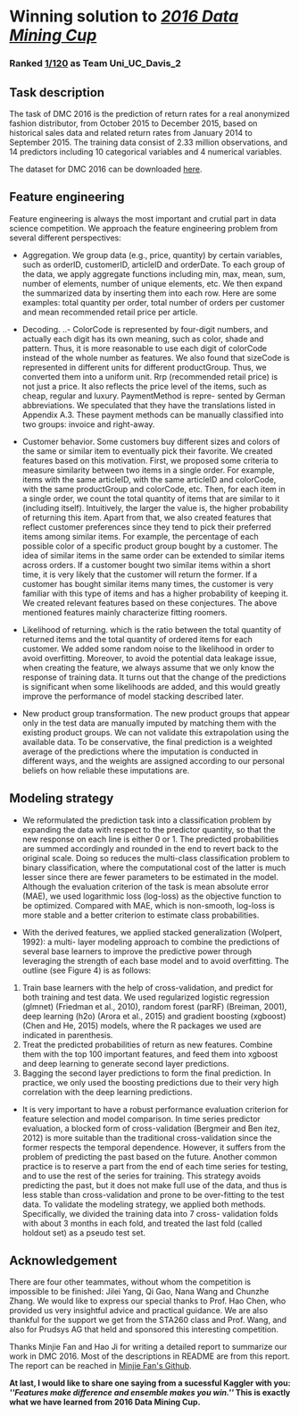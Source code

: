 # Winning solution to [*2016 Data Mining Cup*](http://www.data-mining-cup.de/en/review/goto/article/dmc-2016.html)
### Ranked [1/120](https://www.ucdavis.edu/news/uc-davis-statistics-students-win-international-data-competition) as Team Uni_UC_Davis_2


## Task description

The task of DMC 2016 is the prediction of return rates for a real anonymized fashion distributor, from October 2015 to December 2015, based on historical sales data and related return rates from January 2014 to September 2015. The training data consist of 2.33 million observations, and 14 predictors including 10 categorical variables and 4 numerical variables.

The dataset for DMC 2016 can be downloaded [here](http://www.data-mining-cup.de/en/review/goto/article/dmc-2016.html).

## Feature engineering

Feature engineering is always the most important and crutial part in data science competition. We approach the feature engineering problem from several different perspectives:

- Aggregation. We group data (e.g., price, quantity) by certain variables, such as orderID, customerID, articleID and orderDate. To each group of the data, we apply aggregate functions including min, max, mean, sum, number of elements, number of unique elements, etc. We then expand the summarized data by inserting them into each row. Here are some examples: total quantity per order, total number of orders per customer and mean recommended retail price per article.

- Decoding.
..- ColorCode is represented by four-digit numbers, and actually each digit has its own meaning, such as color, shade and pattern. Thus, it is more reasonable to use each digit of colorCode instead of the whole number as features. We also found that sizeCode is represented in different units for different productGroup. Thus, we converted them into a uniform unit. Rrp (recommended retail price) is not just a price. It also reflects the price level of the items, such as cheap, regular and luxury. PaymentMethod is repre- sented by German abbreviations. We speculated that they have the translations listed in Appendix A.3. These payment methods can be manually classified into two groups: invoice and right-away.

- Customer behavior. Some customers buy different sizes and colors of the same or similar item to eventually pick their favorite. We created features based on this motivation. First, we proposed some criteria to measure similarity between two items in a single order. For example, items with the same articleID, with the same articleID and colorCode, with the same productGroup and colorCode, etc. Then, for each item in a single order, we count the total quantity of items that are similar to it (including itself). Intuitively, the larger the value is, the higher probability of returning this item. Apart from that, we also created features that reflect customer preferences since they tend to pick their preferred items among similar items. For example, the percentage of each possible color of a specific product group bought by a customer. The idea of similar items in the same order can be extended to similar items across orders. If a customer bought two similar items within a short time, it is very likely that the customer will return the former. If a customer has bought similar items many times, the customer is very familiar with this type of items and has a higher probability of keeping it. We created relevant features based on these conjectures. The above mentioned features mainly characterize fitting roomers. 

- Likelihood of returning. which is the ratio between the total quantity of returned items and the total quantity of ordered items for each customer. We added some random noise to the likelihood in order to avoid overfitting. Moreover, to avoid the potential data leakage issue, when creating the feature, we always assume that we only know the response of training data. It turns out that the change of the predictions is significant when some likelihoods are added, and this would greatly improve the performance of model stacking described later.

- New product group transformation. The new product groups that appear only in the test data are manually imputed by matching them with the existing product groups. We can not validate this extrapolation using the available data. To be conservative, the final prediction is a weighted average of the predictions where the imputation is conducted in different ways, and the weights are assigned according to our personal beliefs on how reliable these imputations are.

## Modeling strategy

- We reformulated the prediction task into a classification problem by expanding the data with respect to the predictor quantity, so that the new response on each line is either 0 or 1. The predicted probabilities are summed accordingly and rounded in the end to revert back to the original scale. Doing so reduces the multi-class classification problem to binary classification, where the computational cost of the latter is much lesser since there are fewer parameters to be estimated in the model. Although the evaluation criterion of the task is mean absolute error (MAE), we used logarithmic loss (log-loss) as the objective function to be optimized. Compared with MAE, which is non-smooth, log-loss is more stable and a better criterion to estimate class probabilities.

- With the derived features, we applied stacked generalization (Wolpert, 1992): a multi- layer modeling approach to combine the predictions of several base learners to improve the predictive power through leveraging the strength of each base model and to avoid overfitting. The outline (see Figure 4) is as follows:
1. Train base learners with the help of cross-validation, and predict for both training and test data. We used regularized logistic regression (glmnet) (Friedman et al., 2010), random forest (parRF) (Breiman, 2001), deep learning (h2o) (Arora et al., 2015) and gradient boosting (xgboost) (Chen and He, 2015) models, where the R packages we used are indicated in parenthesis.
2. Treat the predicted probabilities of return as new features. Combine them with the top 100 important features, and feed them into xgboost and deep learning to generate second layer predictions.
3. Bagging the second layer predictions to form the final prediction. In practice, we only used the boosting predictions due to their very high correlation with the deep learning predictions.

- It is very important to have a robust performance evaluation criterion for feature selection and model comparison. In time series predictor evaluation, a blocked form of cross-validation (Bergmeir and Ben ́ıtez, 2012) is more suitable than the traditional cross-validation since the former respects the temporal dependence. However, it suffers from the problem of predicting the past based on the future. Another common practice is to reserve a part from the end of each time series for testing, and to use the rest of the series for training. This strategy avoids predicting the past, but it does not make full use of the data, and thus is less stable than cross-validation and prone to be over-fitting to the test data. To validate the modeling strategy, we applied both methods. Specifically, we divided the training data into 7 cross- validation folds with about 3 months in each fold, and treated the last fold (called holdout set) as a pseudo test set.

## Acknowledgement

There are four other teammates, without whom the competition is impossible to be finished: Jilei Yang, Qi Gao, Nana Wang and Chunzhe Zhang. We would like to express our special thanks to Prof. Hao Chen, who provided us very insightful advice and practical guidance. We are also thankful for the support we get from the STA260 class and Prof. Wang, and also for Prudsys AG that held and sponsored this interesting competition.

Thanks Minjie Fan and Hao Ji for writing a detailed report to summarize our work in DMC 2016. Most of the descriptions in README are from this report. The report can be reached in [Minjie Fan's Github](https://github.com/minjay/DMC2016).

**At last, I would like to share one saying from a sucessful Kaggler with you: *''Features make difference and ensemble makes you win.''* This is exactly what we have learned from 2016 Data Mining Cup.**